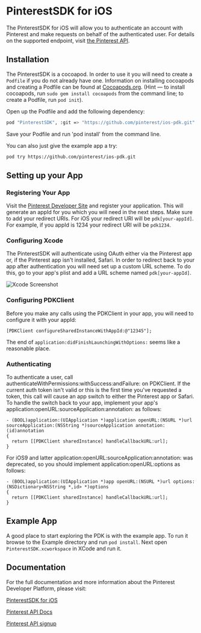 # PinterestSDK for iOS

The PinterestSDK for iOS will allow you to authenticate an account with Pinterest and make requests on behalf of the authenticated user. For details on the supported endpoint, visit [the Pinterest API](https://developers.pinterest.com/docs/api/overview/).

## Installation

The PinterestSDK is a cocoapod. In order to use it you will need to create a `Podfile` if you do not already have one. Information on installing cocoapods and creating a Podfile can be found at [Cocoapods.org](http://cocoapods.org/). (Hint — to install cocoapods, run `sudo gem install cocoapods` from the command line; to create a Podfile, run `pod init`).

Open up the Podfile and add the following dependency:

```bash
pod "PinterestSDK", :git => "https://github.com/pinterest/ios-pdk.git"
```

Save your Podfile and run 'pod install' from the command line.

You can also just give the example app a try:

```bash
pod try https://github.com/pinterest/ios-pdk.git
```

## Setting up your App 

### Registering Your App
Visit the [Pinterest Developer Site](https://developers.pinterest.com/apps/) and register your application. This will generate an appId for you which you will need in the next steps. Make sure to add your redirect URIs. For iOS your redirect URI will be `pdk[your-appId]`. For example, if you appId is 1234 your redirect URI will be `pdk1234`.

### Configuring Xcode
The PinterestSDK will authenticate using OAuth either via the Pinterest app or, if the Pinterest app isn't installed, Safari. In order to redirect back to your app after authentication you will need set up a custom URL scheme. To do this, go to your app's plist and add a URL scheme named `pdk[your-appId]`. 

![Xcode Screenshot](https://raw.githubusercontent.com/pinterest/ios-pdk/master/Example/PinterestSDK/Images.xcassets/XcodeScreenshot.png)

### Configuring PDKClient
Before you make any calls using the PDKClient in your app, you will need to configure it with your appId: 

```objc
[PDKClient configureSharedInstanceWithAppId:@"12345"];
```

The end of `application:didFinishLaunchingWithOptions:` seems like a reasonable place.

### Authenticating

To authenticate a user, call authenticateWithPermissions:withSuccess:andFailure: on PDKClient. If the current auth token isn't valid or this is the first time you've requested a token, this call will cause an app switch to either the Pinterest app or Safari. To handle the switch back to your app, implement your app's application:openURL:sourceApplication:annotation: as follows:

```objc
- (BOOL)application:(UIApplication *)application openURL:(NSURL *)url sourceApplication:(NSString *)sourceApplication annotation:(id)annotation
{
  return [[PDKClient sharedInstance] handleCallbackURL:url];
}
```

For iOS9 and latter application:openURL:sourceApplication:annotation: was deprecated, so you should implement application:openURL:options as follows:

```objc
- (BOOL)application:(UIApplication *)app openURL:(NSURL *)url options:(NSDictionary<NSString *,id> *)options
{
  return [[PDKClient sharedInstance] handleCallbackURL:url];
}
```

## Example App

A good place to start exploring the PDK is with the example app. To run it browse to the Example directory and run `pod install`.  Next open `PinterestSDK.xcworkspace` in XCode and run it.

## Documentation

For the full documentation and more information about the Pinterest Developer Platform, please visit:

[PinterestSDK for iOS](https://developers.pinterest.com/docs/sdks/ios/)

[Pinterest API Docs](https://developers.pinterest.com/docs/getting-started/)

[Pinterest API signup](https://developers.pinterest.com/apps/)

